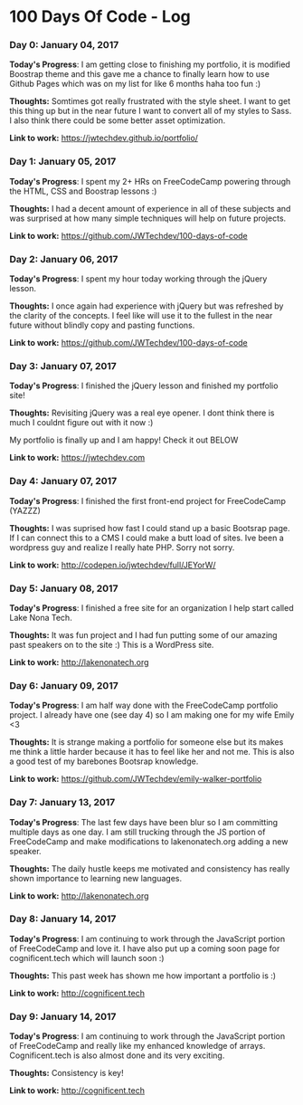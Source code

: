 # 100 Days Of Code - Log

### Day 0: January 04, 2017

**Today's Progress**: I am getting close to finishing my portfolio, it is modified Boostrap theme and this gave me a chance to finally learn how to use Github Pages which was on my list for like 6 months haha too fun :)

**Thoughts:** Somtimes got really frustrated with the style sheet. I want to get this thing up but in the near future I want to convert all of my styles to Sass. I also think there could be some better asset optimization.

**Link to work:** https://jwtechdev.github.io/portfolio/

### Day 1: January 05, 2017

**Today's Progress**: I spent my 2+ HRs on FreeCodeCamp powering through the HTML, CSS and Boostrap lessons :)

**Thoughts:** I had a decent amount of experience in all of these subjects and was surprised at how many simple techniques will help on future projects.

**Link to work:** https://github.com/JWTechdev/100-days-of-code

### Day 2: January 06, 2017

**Today's Progress**: I spent my hour today working through the jQuery lesson.

**Thoughts:** I once again had experience with jQuery but was refreshed by the clarity of the concepts. I feel like will use it to the fullest in the near future without blindly copy and pasting functions.

**Link to work:** https://github.com/JWTechdev/100-days-of-code

### Day 3: January 07, 2017

**Today's Progress**: I finished the jQuery lesson and finished my portfolio site!

**Thoughts:** Revisiting jQuery was a real eye opener. I dont think there is much I couldnt figure out with it now :)

My portfolio is finally up and I am happy! Check it out BELOW

**Link to work:** https://jwtechdev.com

### Day 4: January 07, 2017

**Today's Progress**: I finished the first front-end project for FreeCodeCamp (YAZZZ)

**Thoughts:** I was suprised how fast I could stand up a basic Bootsrap page. If I can connect this to a CMS I could make a butt load of sites. Ive been a wordpress guy and realize I really hate PHP. Sorry not sorry.

**Link to work:** http://codepen.io/jwtechdev/full/JEYorW/

### Day 5: January 08, 2017

**Today's Progress**: I finished a free site for an organization I help start called Lake Nona Tech.

**Thoughts:** It was fun project and I had fun putting some of our amazing past speakers on to the site :) This is a WordPress site.

**Link to work:** http://lakenonatech.org

### Day 6: January 09, 2017

**Today's Progress**: I am half way done with the FreeCodeCamp portfolio project. I already have one (see day 4) so I am making one for my wife Emily <3

**Thoughts:** It is strange making a portfolio for someone else but its makes me think a little harder because it has to feel like her and not me. This is also a good test of my barebones Bootsrap knowledge.

**Link to work:** https://github.com/JWTechdev/emily-walker-portfolio

### Day 7: January 13, 2017

**Today's Progress**: The last few days have been blur so I am committing multiple days as one day. I am still trucking through the JS portion of FreeCodeCamp and make modifications to lakenonatech.org adding a new speaker.

**Thoughts:** The daily hustle keeps me motivated and consistency has really shown importance to learning new languages.

**Link to work:** http://lakenonatech.org

### Day 8: January 14, 2017

**Today's Progress**: I am continuing to work through the JavaScript portion of FreeCodeCamp and love it. I have also put up a coming soon page for cognificent.tech which will launch soon :)

**Thoughts:** This past week has shown me how important a portfolio is :)

**Link to work:** http://cognificent.tech

### Day 9: January 14, 2017

**Today's Progress**: I am continuing to work through the JavaScript portion of FreeCodeCamp and really like my enhanced knowledge of arrays. Cognificent.tech is also almost done and its very exciting. 

**Thoughts:** Consistency is key!

**Link to work:** http://cognificent.tech
